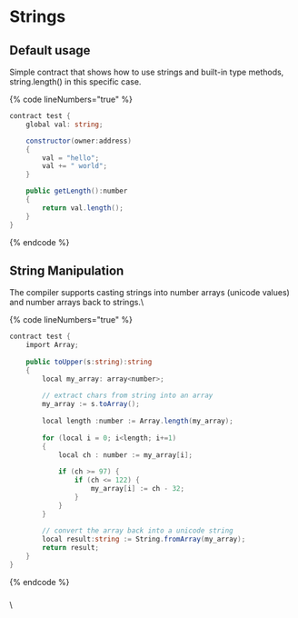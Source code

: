 # Strings

## Default usage

Simple contract that shows how to use strings and built-in type methods, string.length() in this specific case.

{% code lineNumbers="true" %}
```csharp
contract test {
	global val: string;

	constructor(owner:address)
	{
		val = "hello";
		val += " world";
	}

	public getLength():number
	{
		return val.length();
	}
}
```
{% endcode %}

## String Manipulation

The compiler supports casting strings into number arrays (unicode values) and number arrays back to strings.\


{% code lineNumbers="true" %}
```csharp
contract test {
	import Array;
	
	public toUpper(s:string):string 
	{        
		local my_array: array<number>;		
		
		// extract chars from string into an array
		my_array := s.toArray();	
		
		local length :number := Array.length(my_array);
		
		for (local i = 0; i<length; i+=1)
		{
			local ch : number := my_array[i];
			
			if (ch >= 97) {
				if (ch <= 122) {				
					my_array[i] := ch - 32; 
				}
			}
		}
				
		// convert the array back into a unicode string
		local result:string := String.fromArray(my_array); 
		return result;
	}	
}
```
{% endcode %}

###

\
